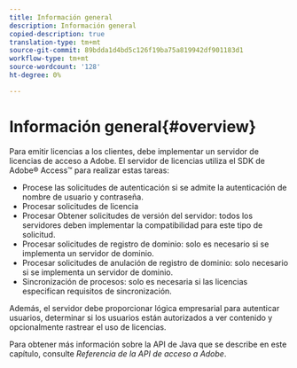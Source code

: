 ```yaml
---
title: Información general
description: Información general
copied-description: true
translation-type: tm+mt
source-git-commit: 89bdda1d4bd5c126f19ba75a819942df901183d1
workflow-type: tm+mt
source-wordcount: '128'
ht-degree: 0%

---
```



# Información general{#overview}

Para emitir licencias a los clientes, debe implementar un servidor de licencias de acceso a Adobe. El servidor de licencias utiliza el SDK de Adobe® Access™ para realizar estas tareas:

* Procese las solicitudes de autenticación si se admite la autenticación de nombre de usuario y contraseña.
* Procesar solicitudes de licencia
* Procesar Obtener solicitudes de versión del servidor: todos los servidores deben implementar la compatibilidad para este tipo de solicitud.
* Procesar solicitudes de registro de dominio: solo es necesario si se implementa un servidor de dominio.
* Procesar solicitudes de anulación de registro de dominio: solo necesario si se implementa un servidor de dominio.
* Sincronización de procesos: solo es necesaria si las licencias especifican requisitos de sincronización.

Además, el servidor debe proporcionar lógica empresarial para autenticar usuarios, determinar si los usuarios están autorizados a ver contenido y opcionalmente rastrear el uso de licencias.

Para obtener más información sobre la API de Java que se describe en este capítulo, consulte *Referencia de la API de acceso a Adobe*.
